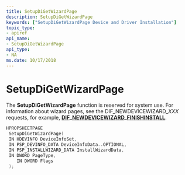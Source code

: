 ```yaml
---
title: SetupDiGetWizardPage
description: SetupDiGetWizardPage
keywords: ["SetupDiGetWizardPage Device and Driver Installation"]
topic_type:
- apiref
api_name:
- SetupDiGetWizardPage
api_type:
- NA
ms.date: 10/17/2018
---
```


# SetupDiGetWizardPage


The **SetupDiGetWizardPage** function is reserved for system use. For information about wizard pages, see the DIF_NEWDEVICEWIZARD_*XXX* requests, for example, [**DIF_NEWDEVICEWIZARD_FINISHINSTALL**](dif-newdevicewizard-finishinstall.md).

```cpp
HPROPSHEETPAGE
 SetupDiGetWizardPage(
 IN HDEVINFO DeviceInfoSet, 
 IN PSP_DEVINFO_DATA DeviceInfoData..OPTIONAL,
 IN PSP_INSTALLWIZARD_DATA InstallWizardData,
 IN DWORD PageType,
    IN DWORD Flags
 );
```

 

 





